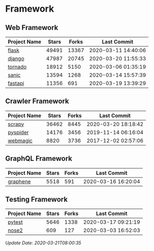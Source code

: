 # Framework

## Web Framework

| Project Name | Stars | Forks | Last Commit |
| ------------ | ----- | ----- | ----------- |
| [flask](https://github.com/pallets/flask) | 49491 | 13367 | 2020-03-11 14:40:06 |
| [django](https://github.com/django/django) | 47987 | 20745 | 2020-03-20 11:55:33 |
| [tornado](https://github.com/tornadoweb/tornado) | 18912 | 5150 | 2020-03-06 01:35:19 |
| [sanic](https://github.com/huge-success/sanic) | 13594 | 1268 | 2020-03-14 15:57:39 |
| [fastapi](https://github.com/tiangolo/fastapi) | 11356 | 691 | 2020-03-19 13:39:29 |

## Crawler Framework

| Project Name | Stars | Forks | Last Commit |
| ------------ | ----- | ----- | ----------- |
| [scrapy](https://github.com/scrapy/scrapy) | 36462 | 8445 | 2020-03-20 18:18:42 |
| [pyspider](https://github.com/binux/pyspider) | 14176 | 3456 | 2019-11-14 06:16:04 |
| [webmagic](https://github.com/code4craft/webmagic) | 8820 | 3736 | 2017-12-02 02:57:06 |

## GraphQL Framework

| Project Name | Stars | Forks | Last Commit |
| ------------ | ----- | ----- | ----------- |
| [graphene](https://github.com/graphql-python/graphene) | 5518 | 591 | 2020-03-16 16:20:04 |

## Testing Framework

| Project Name | Stars | Forks | Last Commit |
| ------------ | ----- | ----- | ----------- |
| [pytest](https://github.com/pytest-dev/pytest) | 5646 | 1338 | 2020-03-17 09:21:19 |
| [nose2](https://github.com/nose-devs/nose2) | 609 | 127 | 2020-03-03 16:52:03 |

*Update Date: 2020-03-21T08:00:35*